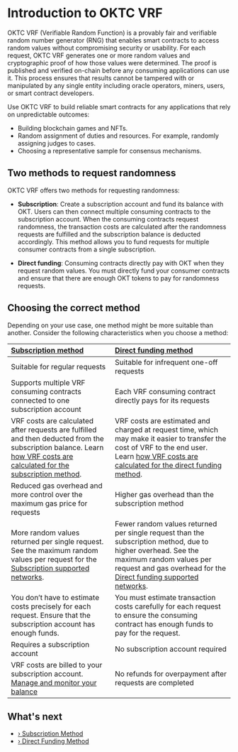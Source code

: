 # Introduction to OKTC VRF

OKTC VRF (Verifiable Random Function) is a provably fair and verifiable random number generator (RNG) that enables smart contracts to access random values without compromising security or usability. For each request, OKTC VRF generates one or more random values and cryptographic proof of how those values were determined. The proof is published and verified on-chain before any consuming applications can use it. This process ensures that results cannot be tampered with or manipulated by any single entity including oracle operators, miners, users, or smart contract developers.

Use OKTC VRF to build reliable smart contracts for any applications that rely on unpredictable outcomes:

- Building blockchain games and NFTs.
- Random assignment of duties and resources. For example, randomly assigning judges to cases.
- Choosing a representative sample for consensus mechanisms.

## Two methods to request randomness

OKTC VRF  offers two methods for requesting randomness:

- **Subscription**: Create a subscription account and fund its balance with OKT. Users can then connect multiple consuming contracts to the subscription account. When the consuming contracts request randomness, the transaction costs are calculated after the randomness requests are fulfilled and the subscription balance is deducted accordingly. This method allows you to fund requests for multiple consumer contracts from a single subscription.

- **Direct funding**: Consuming contracts directly pay with OKT when they request random values. You must directly fund your consumer contracts and ensure that there are enough OKT tokens to pay for randomness requests.

## Choosing the correct method

Depending on your use case, one method might be more suitable than another. Consider the following characteristics when you choose a method:

| [Subscription method](/dev/oktc-solutions/oktc-vrf/Subscription-Method/Subscription.html) | [Direct funding method](/dev/oktc-solutions/oktc-vrf/Direct-Funding-Method/Direct-Funding-Method.html) |
| :----------------------------------------------------------- | :----------------------------------------------------------- |
| Suitable for regular requests                                | Suitable for infrequent one-off requests                     |
| Supports multiple VRF consuming contracts connected to one subscription account | Each VRF consuming contract directly pays for its requests   |
| VRF costs are calculated after requests are fulfilled and then deducted from the subscription balance. Learn [how VRF costs are calculated for the subscription method](/dev/oktc-solutions/oktc-vrf/Subscription-Method/Subscription.html). | VRF costs are estimated and charged at request time, which may make it easier to transfer the cost of VRF to the end user. Learn [how VRF costs are calculated for the direct funding method](/dev/oktc-solutions/oktc-vrf/Direct-Funding-Method/Supported-Networks/Supported-Networks.html). |
| Reduced gas overhead and more control over the maximum gas price for requests | Higher gas overhead than the subscription method             |
| More random values returned per single request. See the maximum random values per request for the [Subscription supported networks](/dev/oktc-solutions/oktc-vrf/Subscription-Method/Supported-Networks/Supported-Networks.html). | Fewer random values returned per single request than the subscription method, due to higher overhead. See the maximum random values per request and gas overhead for the [Direct funding supported networks](/dev/oktc-solutions/oktc-vrf/Direct-Funding-Method/Supported-Networks/Supported-Networks.html). |
| You don’t have to estimate costs precisely for each request. Ensure that the subscription account has enough funds. | You must estimate transaction costs carefully for each request to ensure the consuming contract has enough funds to pay for the request. |
| Requires a subscription account                              | No subscription account required                             |
| VRF costs are billed to your subscription account. [Manage and monitor your balance](/dev/oktc-solutions/oktc-vrf/Subscription-Method/Subscription.html) | No refunds for overpayment after requests are completed      |


## What's next

- [› Subscription Method](/dev/oktc-solutions/oktc-vrf/Subscription-Method/Subscription.html)
- [› Direct Funding Method](/dev/oktc-solutions/oktc-vrf/Direct-Funding-Method/Direct-Funding-Method.html)

  





